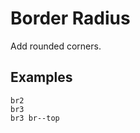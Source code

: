 # Border Radius

Add rounded corners.

## Examples

<div class="pa3 ba b--gray-300">
    <div class="row">
        <div class="col s:w-1/3">
            <div class="mb3 s:mb0">
                <div class="ba b--blue h4 br2"></div>
                <code class="mt1 clipboard">br2</code>
            </div>
        </div>
        <div class="col s:w-1/3">
            <div class="mb3 s:mb0">
                <div class="ba b--blue h4 br3"></div>
                <code class="mt1 clipboard">br3</code>
            </div>
        </div>
        <div class="col s:w-1/3">
            <div>
                <div class="ba b--blue h4 br3 br--top"></div>
                <code class="mt1 clipboard">br3 br--top</code>
            </div>
        </div>
    </div>
</div>
